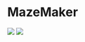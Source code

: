 # MazeMaker
<img src="https://github.com/League-level5/MazeMaker/blob/master/maze_incomplete.png?raw=true">
<img src="https://github.com/League-level5/MazeMaker/blob/master/maze.png?raw=true">
